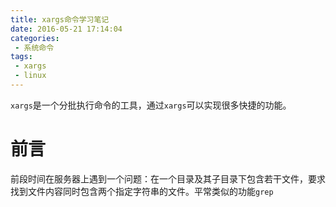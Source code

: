 ```yaml
---
title: xargs命令学习笔记
date: 2016-05-21 17:14:04
categories:
 - 系统命令
tags:
 - xargs
 - linux
---
```


`xargs`是一个分批执行命令的工具，通过`xargs`可以实现很多快捷的功能。

<!-- more -->

# 前言

前段时间在服务器上遇到一个问题：在一个目录及其子目录下包含若干文件，要求找到文件内容同时包含两个指定字符串的文件。平常类似的功能`grep`